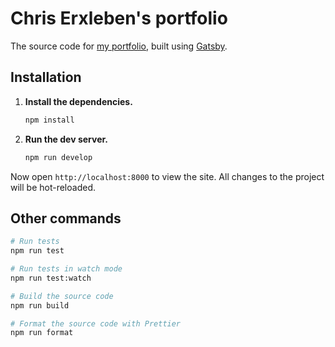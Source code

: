 # Chris Erxleben's portfolio

The source code for [my portfolio](https://chriserxleben.com), built using [Gatsby](https://www.gatsbyjs.org/).

## Installation

1.  **Install the dependencies.**

    ```sh
    npm install
    ```

2.  **Run the dev server.**

    ```sh
    npm run develop
    ```

Now open `http://localhost:8000` to view the site. All changes to the project will be hot-reloaded.

## Other commands

```sh
# Run tests
npm run test
```

```sh
# Run tests in watch mode
npm run test:watch
```

```sh
# Build the source code
npm run build
```

```sh
# Format the source code with Prettier
npm run format
```
